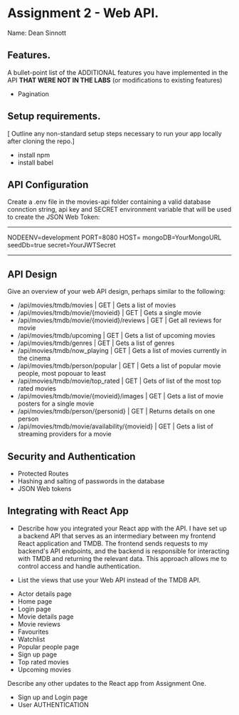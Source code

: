 # Assignment 2 - Web API.

Name: Dean Sinnott

## Features.

A bullet-point list of the ADDITIONAL features you have implemented in the API **THAT WERE NOT IN THE LABS** (or modifications to existing features)
   
 + Pagination 


## Setup requirements.

[ Outline any non-standard setup steps necessary to run your app locally after cloning the repo.]

+ install npm 
+ install babel


## API Configuration

Create a .env file in the movies-api folder containing a valid database connction string, api key
and SECRET environment variable that will be used to create the JSON Web Token:
______________________
NODEENV=development
PORT=8080
HOST=
mongoDB=YourMongoURL
seedDb=true
secret=YourJWTSecret
______________________

## API Design
Give an overview of your web API design, perhaps similar to the following: 

- /api/movies/tmdb/movies | GET | Gets a list of movies 
- /api/movies/tmdb/movie/{movieid} | GET | Gets a single movie 
- /api/movies/tmdb/movie/{movieid}/reviews | GET | Get all reviews for movie 
- /api/movies/tmdb/upcoming | GET | Gets a list of upcoming movies 
- /api/movies/tmdb/genres | GET | Gets a list of genres 
- /api/movies/tmdb/now_playing | GET | Gets a list of movies currently in the cinema 
- /api/movies/tmdb/person/popular | GET | Gets a list of popular movie people, most popouar to least
- /api/movies/tmdb/movie/top_rated | GET | Gets of list of the most top rated movies 
- /api/movies/tmdb/movie/{movieid}/images | GET | Gets a list of movie posters for a single movie
- /api/movies/tmdb/person/{personid} | GET | Returns details on one person 
- /api/movies/tmdb/movie/availability/{movieid} | GET | Gets a list of streaming providers for a movie



## Security and Authentication

+ Protected Routes 
+ Hashing and salting of passwords in the database
+ JSON Web tokens 



## Integrating with React App

+ Describe how you integrated your React app with the API.
I have set up a backend API that serves as an intermediary between my frontend React application and TMDB. The frontend sends requests to my backend's API endpoints, and the backend is responsible for interacting with TMDB and returning the relevant data. This approach allows me to control access and handle authentication.


+ List the views that use your Web API instead of the TMDB API.
- Actor details page
- Home page
- Login page
- Movie details page 
- Movie reviews
- Favourites
- Watchlist 
- Popular people page 
- Sign up page 
- Top rated movies 
- Upcoming movies 


Describe any other updates to the React app from Assignment One.
- Sign up and Login page 
- User AUTHENTICATION
 

